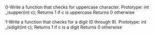 0-Write a function that checks for uppercase character.
    Prototype: int _isupper(int c);
    Returns 1 if c is uppercase
    Returns 0 otherwise

1-Write a function that checks for a digit (0 through 9).
    Prototype: int _isdigit(int c);
    Returns 1 if c is a digit
    Returns 0 otherwise


